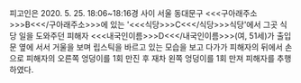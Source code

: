 피고인은 2020. 5. 25. 18:06~18:16경 사이 서울 동대문구 <<<구아래주소>>>B<<</구아래주소>>>에 있는 '<<<식당>>>C<<</식당>>>식당'에서 그곳 식당 일을 도와주던 피해자 <<<내국인이름>>>D<<</내국인이름>>>(여, 51세)가 출입문 옆에 서서 거울을 보며 립스틱을 바르고 있는 모습을 보고 다가가 피해자의 뒤에서 손으로 피해자의 오른쪽 엉덩이를 1회 만진 후 재차 왼쪽 엉덩이를 1회 만져 피해자를 추행하였다.
